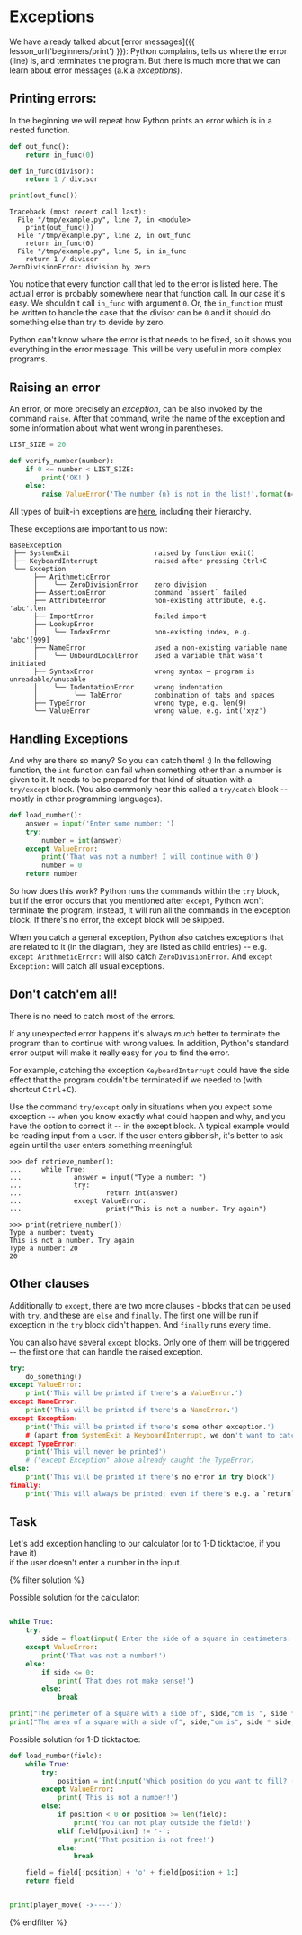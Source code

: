 # Exceptions

We have already talked about [error messages]({{ lesson_url('beginners/print') }}): 
Python complains, tells us where the error (line) is, and terminates the program.
But there is much more that we can learn about error messages (a.k.a *exceptions*).


## Printing errors:

In the beginning we will repeat how Python prints an error which is in a nested function.


```python
def out_func():
    return in_func(0)

def in_func(divisor):
    return 1 / divisor

print(out_func())
```

<!-- XXX: Highlight the line numbers -->

```pycon
Traceback (most recent call last):          
  File "/tmp/example.py", line 7, in <module>
    print(out_func())
  File "/tmp/example.py", line 2, in out_func
    return in_func(0)
  File "/tmp/example.py", line 5, in in_func
    return 1 / divisor
ZeroDivisionError: division by zero
```

You notice that every function call that led to the error is listed here.
The actuall error is probably somewhere near that function call.
In our case it's easy. We shouldn't call `in_func` with argument `0`.
Or, the `in_function` must be written to handle the case that the divisor can be `0`
and it should do something else than try to devide by zero.

Python can't know where the error is that needs to be fixed, so it shows
you everything in the error message.
This will be very useful in more complex programs.


## Raising an error

An error, or more precisely an *exception*, can be also invoked by the command `raise`.
After that command, write the name of the exception and some
information about what went wrong in parentheses.


```python
LIST_SIZE = 20

def verify_number(number):
    if 0 <= number < LIST_SIZE:
        print('OK!')
    else:
        raise ValueError('The number {n} is not in the list!'.format(n=number))
```

All types of built-in exceptions are
[here](https://docs.python.org/3/library/exceptions.html), including their hierarchy.

These exceptions are important to us now:

```plain
BaseException
 ├── SystemExit                     raised by function exit()
 ├── KeyboardInterrupt              raised after pressing Ctrl+C
 ╰── Exception
      ├── ArithmeticError
      │    ╰── ZeroDivisionError    zero division
      ├── AssertionError            command `assert` failed
      ├── AttributeError            non-existing attribute, e.g. 'abc'.len
      ├── ImportError               failed import
      ├── LookupError
      │    ╰── IndexError           non-existing index, e.g. 'abc'[999]
      ├── NameError                 used a non-existing variable name
      │    ╰── UnboundLocalError    used a variable that wasn't initiated
      ├── SyntaxError               wrong syntax – program is unreadable/unusable
      │    ╰── IndentationError     wrong indentation
      │         ╰── TabError        combination of tabs and spaces
      ├── TypeError                 wrong type, e.g. len(9)
      ╰── ValueError                wrong value, e.g. int('xyz')
```


## Handling Exceptions

And why are there so many?
So you can catch them! :)
In the following function, the `int` function can 
fail when something other than a
number is given to it. It needs to be prepared for
that kind of situation with a `try/except` block. (You also
commonly hear this called a `try/catch` block -- mostly in other
programming languages).

```python
def load_number():
    answer = input('Enter some number: ')
    try:
        number = int(answer)
    except ValueError:
        print('That was not a number! I will continue with 0')
        number = 0
    return number
```

So how does this work?
Python runs the commands within the `try` block, but if the error occurs
that you mentioned after `except`, Python won't terminate the program, instead, it will
run all the commands in the exception block.
If there's no error, the except block will be skipped.

When you catch a general exception, Python also catches
exceptions that are related to it (in the diagram, they are listed as child entries) -- 
e.g. `except ArithmeticError:` will also catch `ZeroDivisionError`.
And `except Exception:` will catch all usual exceptions.


## Don't catch'em all!

There is no need to catch most of the errors.

If any unexpected error happens 
it's always *much* better to terminate the program
than to continue with wrong values.
In addition, Python's standard error output will make it
really easy for you to find the error.

For example, catching the exception `KeyboardInterrupt`
could have the side effect that the program couldn't be terminated if we needed to
(with shortcut <kbd>Ctrl</kbd>+<kbd>C</kbd>).

Use the command `try/except` only in situations when you
expect some exception -- when you know exactly what could happen
and why, and you have the option to correct it -- in the
except block.
A typical example would be reading input from a user. If the user 
enters gibberish, it's better to ask again until the
user enters something meaningful:


```pycon
>>> def retrieve_number():
...     while True:
...             answer = input("Type a number: ")
...             try:
...                     return int(answer)
...             except ValueError:
...                     print("This is not a number. Try again")

>>> print(retrieve_number())
Type a number: twenty
This is not a number. Try again
Type a number: 20
20

```


## Other clauses

Additionally to `except`, there are two more clauses - blocks that can 
be used with `try`, and these are `else` and `finally`.
The first one will be run if exception in the `try` block didn't happen.
And `finally` runs every time.

You can also have several `except` blocks. Only one of them will be triggered -- 
the first one that can handle the raised exception. 


```python
try:
    do_something()
except ValueError:
    print('This will be printed if there's a ValueError.')
except NameError:
    print('This will be printed if there's a NameError.')
except Exception:
    print('This will be printed if there's some other exception.')
    # (apart from SystemExit a KeyboardInterrupt, we don't want to catch those)
except TypeError:
    print('This will never be printed')
    # ("except Exception" above already caught the TypeError)
else:
    print('This will be printed if there's no error in try block')
finally:
    print('This will always be printed; even if there's e.g. a `return` in the `try` block.')
```


## Task

Let's add exception handling to our calculator (or to 1-D ticktactoe, if you have it)  
if the user doesn't enter a number in the input.


{% filter solution %}

Possible solution for the calculator:

```python

while True:
    try:
        side = float(input('Enter the side of a square in centimeters: '))
    except ValueError:
        print('That was not a number!')
    else:
        if side <= 0:
            print('That does not make sense!')
        else:
            break

print("The perimeter of a square with a side of", side,"cm is ", side * 4,"cm.")
print("The area of a square with a side of", side,"cm is", side * side, "cm2.")

```

Possible solution for 1-D ticktactoe:

```python
def load_number(field):
    while True:
        try:
            position = int(input('Which position do you want to fill? (0..19) '))
        except ValueError:
            print('This is not a number!')
        else:
            if position < 0 or position >= len(field):
                print('You can not play outside the field!')
            elif field[position] != '-':
                print('That position is not free!')
            else:
                break

    field = field[:position] + 'o' + field[position + 1:]
    return field


print(player_move('-x----'))
```
{% endfilter %}
